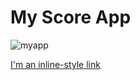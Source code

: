 #  My Score App


![myapp](https://user-images.githubusercontent.com/41247468/140320335-13c38eec-486b-4b77-86ee-827f58bc265d.jpg)

[I'm an inline-style link](https://www.google.com)
